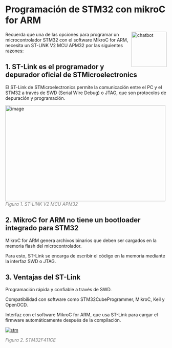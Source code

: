 # Programación de STM32 con mikroC for ARM

<a href='https://postimg.cc/PPVcnGBr' target='_blank'><img src='https://i.postimg.cc/PPVcnGBr/chatbot.gif' width="110px" height="110px" align = "right" border='0' alt='chatbot'/></a>

<p> Recuerda que una de las opciones para programar un microcontrolador STM32 con el software MikroC for ARM, necesita un ST-LINK V2 MCU APM32 por las siguientes razones: </p>
<p></p>

## 1. ST-Link es el programador y depurador oficial de STMicroelectronics

El ST-Link de STMicroelectronics permite la comunicación entre el PC y el STM32 a través de SWD (Serial Wire Debug) o JTAG, que son protocolos de depuración y programación.

<a href='https://postimages.org/' target='_blank'><img src='https://i.postimg.cc/sX4XYwSD/image.png' width="500px" height="300px" align = "center" border='0' alt='image'/></a>
<font color="gray"><i> Figura 1. ST-LINK V2 MCU APM32 </i></font>

## 2. MikroC for ARM no tiene un bootloader integrado para STM32

MikroC for ARM genera archivos binarios que deben ser cargados en la memoria flash del microcontrolador.

Para esto, ST-Link se encarga de escribir el código en la memoria mediante la interfaz SWD o JTAG.

## 3. Ventajas del ST-Link
   
Programación rápida y confiable a través de SWD.

Compatibilidad con software como STM32CubeProgrammer, MikroC, Keil y OpenOCD.

Interfaz con el software MikroC for ARM, que usa ST-Link para cargar el firmware automáticamente después de la compilación.

<a href='https://postimg.cc/dkZmzpPp' target='_blank'><img src='https://i.postimg.cc/nz0RQfdF/stm.png' align = "center" border='0' alt='stm'/></a>

<font color="gray"><i> Figura 2. STM32F411CE  </i></font>
